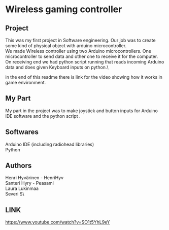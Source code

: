 # Wireless gaming controller

## Project
This was my first project in Software engineering. Our job was to create some kind of physical object with arduino microcontroller. \
We made Wireless controller using two Arduino microcontrollers. One microcontroller to send data and other one to receive it for the computer.\
On receiving end we had python script running that reads incoming Arduino data and does given Keyboard inputs on python.\

in the end of this readme there is link for the video showing how it works in game environment.



## My Part
My part in the project was to make joystick and button inputs for Arduino IDE software and the python script .



## Softwares
Arduino IDE (including radiohead libraries)\
Python





## Authors
Henri Hyvärinen - HenriHyv\
Santeri Hyry - Peasami\
Laura Lukinmaa\
Severi S\



## LINK
https://www.youtube.com/watch?v=SO1t5YhL9eY
